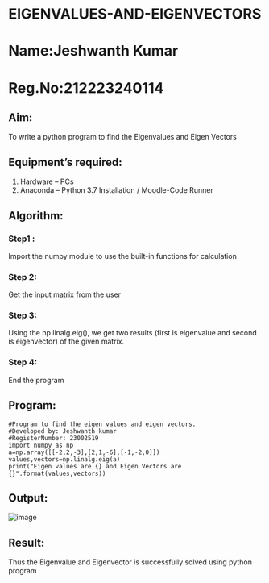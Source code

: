 # EIGENVALUES-AND-EIGENVECTORS
# Name:Jeshwanth Kumar
# Reg.No:212223240114
## Aim:
To write a python program to find the Eigenvalues and Eigen Vectors
## Equipment’s required:
1. 	Hardware – PCs
2. 	Anaconda – Python 3.7 Installation / Moodle-Code Runner
## Algorithm:
### Step1 :
Import the numpy module to use the built-in functions for calculation

### Step 2:
Get the input matrix from the user

### Step 3:
Using the np.linalg.eig(), we get two results (first is eigenvalue and second is eigenvector) of the given matrix.

### Step 4:
End the program
## Program:
```
#Program to find the eigen values and eigen vectors.
#Developed by: Jeshwanth kumar
#RegisterNumber: 23002519
import numpy as np
a=np.array([[-2,2,-3],[2,1,-6],[-1,-2,0]])
values,vectors=np.linalg.eig(a)
print("Eigen values are {} and Eigen Vectors are {}".format(values,vectors))
```

## Output:
![image](https://github.com/Jeshwanthkumarpayyavula/EIGENVALUES-AND-EIGENVECTORS/assets/145742402/764bfc95-6577-4178-b3bd-994a2a91a722)


## Result:
Thus the Eigenvalue and Eigenvector is successfully solved using python program
